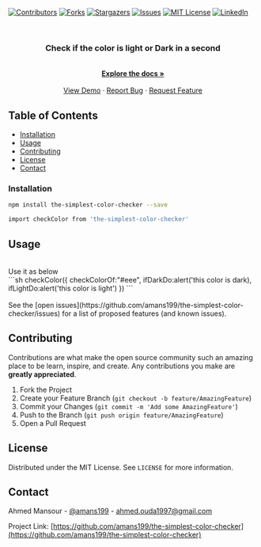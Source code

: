 [![Contributors][contributors-shield]][contributors-url]
[![Forks][forks-shield]][forks-url]
[![Stargazers][stars-shield]][stars-url]
[![Issues][issues-shield]][issues-url]
[![MIT License][license-shield]][license-url]
[![LinkedIn][linkedin-shield]][linkedin-url]

<!-- PROJECT LOGO -->
<br />
<p align="center">

  <h3 align="center">Check if the color is light or Dark in a second</h3>

  <p align="center">
    <br />
    <a href="https://github.com/amans199/the-simplest-color-checker"><strong>Explore the docs »</strong></a>
    <br />
    <br />
    <a href="https://github.com/amans199/the-simplest-color-checker">View Demo</a>
    ·
    <a href="https://github.com/amans199/the-simplest-color-checker/issues">Report Bug</a>
    ·
    <a href="https://github.com/amans199/the-simplest-color-checker/issues">Request Feature</a>
  </p>
</p>


<!-- TABLE OF CONTENTS -->
## Table of Contents
* [Installation](#installation)
* [Usage](#usage)
* [Contributing](#contributing)
* [License](#license)
* [Contact](#contact)

### Installation

```sh
npm install the-simplest-color-checker --save
```
```sh
import checkColor from 'the-simplest-color-checker'
```

<!-- USAGE EXAMPLES -->
## Usage


<br />
Use it as below
<br />
```sh
  checkColor({
      checkColorOf:"#eee",
      ifDarkDo:alert('this color is dark),
      ifLightDo:alert('this color is light')
  })
```
<br />
<br />
See the [open issues](https://github.com/amans199/the-simplest-color-checker/issues) for a list of proposed features (and known issues).

<!-- CONTRIBUTING -->
## Contributing

Contributions are what make the open source community such an amazing place to be learn, inspire, and create. Any contributions you make are **greatly appreciated**.

1. Fork the Project
2. Create your Feature Branch (`git checkout -b feature/AmazingFeature`)
3. Commit your Changes (`git commit -m 'Add some AmazingFeature'`)
4. Push to the Branch (`git push origin feature/AmazingFeature`)
5. Open a Pull Request



<!-- LICENSE -->
## License

Distributed under the MIT License. See `LICENSE` for more information.



<!-- CONTACT -->
## Contact

Ahmed Mansour - [@amans199](https://twitter.com/amans199) - ahmed.ouda1997@gmail.com

Project Link: [https://github.com/amans199/the-simplest-color-checker](https://github.com/amans199/the-simplest-color-checker)


<!-- MARKDOWN LINKS & IMAGES -->
[contributors-shield]: https://img.shields.io/github/contributors/amans199/Best-README-Template.svg?style=flat-square
[contributors-url]: https://github.com/amans199/the-simplest-color-checker/graphs/contributors
[forks-shield]: https://img.shields.io/github/forks/amans199/Best-README-Template.svg?style=flat-square
[forks-url]: https://github.com/amans199/the-simplest-color-checker/network/members
[stars-shield]: https://img.shields.io/github/stars/amans199/Best-README-Template.svg?style=flat-square
[stars-url]: https://github.com/amans199/the-simplest-color-checker/stargazers
[issues-shield]: https://img.shields.io/github/issues/amans199/Best-README-Template.svg?style=flat-square
[issues-url]: https://github.com/amans199/the-simplest-color-checker/issues
[license-shield]: https://img.shields.io/github/license/amans199/Best-README-Template.svg?style=flat-square
[license-url]: https://github.com/amans199/the-simplest-color-checker/blob/master/LICENSE.txt
[linkedin-shield]: https://img.shields.io/badge/-LinkedIn-black.svg?style=flat-square&logo=linkedin&colorB=555
[linkedin-url]: https://linkedin.com/in/amans199
[product-screenshot]: images/screenshot.png
